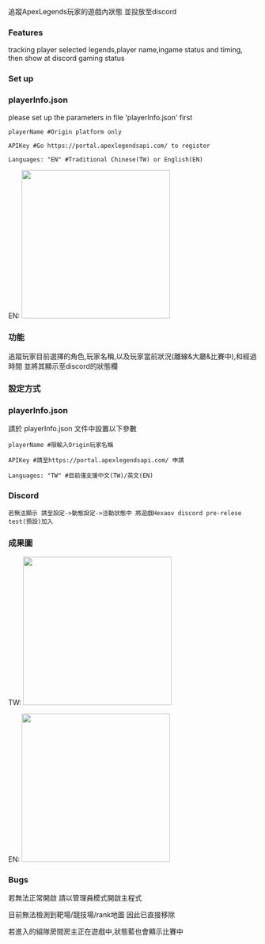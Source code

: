 追蹤ApexLegends玩家的遊戲內狀態 並投放至discord

### Features
   
   tracking player selected legends,player name,ingame status and timing, then show at discord gaming status


### Set up


   ### playerInfo.json


   please set up the parameters in file 'playerInfo.json' first

    playerName #Origin platform only
   
    APIKey #Go https://portal.apexlegendsapi.com/ to register
   
    Languages: "EN" #Traditional Chinese(TW) or English(EN)
    



EN:
<a href="https://github.com/a3510377" style="border-radius:50%">
    <img width="300px" src="https://media.discordapp.net/attachments/872419914718273587/976855909185773578/unknown.png">
</a>






### 功能

   追蹤玩家目前選擇的角色,玩家名稱,以及玩家當前狀況(離線&大廳&比賽中),和經過時間 並將其顯示至discord的狀態欄


### 設定方式


   ### playerInfo.json


   請於 playerInfo.json 文件中設置以下參數

    playerName #限輸入Origin玩家名稱 
   
    APIKey #請至https://portal.apexlegendsapi.com/ 申請 
   
    Languages: "TW" #目前僅支援中文(TW)/英文(EN)
    

   ### Discord


    若無法顯示 請至設定->動態設定->活動狀態中 將遊戲Hexaov discord pre-relese test(預設)加入





### 成果圖

TW:
<a href="https://github.com/a3510377" style="border-radius:50%">
    <img width="300px" src="https://media.discordapp.net/attachments/872419914718273587/976852857506656256/unknown.png">
</a>

EN:
<a href="https://github.com/a3510377" style="border-radius:50%">
    <img width="300px" src="https://media.discordapp.net/attachments/872419914718273587/976855909185773578/unknown.png">
</a>


### Bugs
若無法正常開啟 請以管理員模式開啟主程式

目前無法檢測到靶場/競技場/rank地圖 因此已直接移除

若進入的組隊房間房主正在遊戲中,狀態藍也會顯示比賽中

